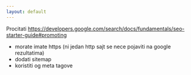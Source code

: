 ```yaml
---
layout: default
---
```


Procitati https://developers.google.com/search/docs/fundamentals/seo-starter-guide#promoting

* morate imate https (ni jedan http sajt se nece pojaviti na google rezultatima)
* dodati sitemap
* koristiti og meta tagove
  
